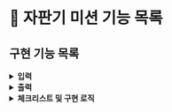 # :pushpin: 자판기 미션 기능 목록

## 구현 기능 목록
<details>
<summary><b>입력</b></summary>
<div markdown="1">

- [x] 자판기가 보유하고 있는 금액을 입력받기.
> - **예외처리**
> - [x] 10원 단위로 나눠 떨어지지 않을 경우 -> Validator
> - [x] 문자 입력시 -> Util
> - [x] 보유하고 있는 금액으로 동전 무작위 생산. -> VendingMachine
> - [x] 지폐를 잔돈으로 반환하는 경우는 없다고 가정한다.

- [ ] 상품명과 가격, 수량을 입력 받는다.
> - [ ] 상품명, 가격, 수량은 쉼표로, 개별 상품은 대괄호`[]`로 묶어 세미콜론`;`으로 구분한다.
> - [ ] 상품 가격은 100원부터 시작하며, 10원으로 나누어떨어져야 한다.
> - [ ] 아래와 같은 형식을 참고한다.
```
[콜라,1500,20];[사이다,1000,10]
```
</div>
</details>

<details>
<summary><b>출력</b></summary>
<div markdown="1">

- [x] 자판기가 보유한 동전을 출력한다.
> - [x] 아래와 같은 형식을 지킨다.
```
500원 - 0개
100원 - 4개
50원 - 1개
10원 - 0개
```
 - [ ] 잔돈은 반환된 동전만 출력한다.
> - [ ] 잔돈을 반환할 수 없는 경우 잔돈으로 반환할 수 있는 금액만 반환한다
> - [ ] 잔돈을 돌려줄 때 현재 보유한 최소 개수의 동전으로 잔돈을 돌려준다.
> - [ ] 남은 금액이 상품의 최저 가격보다 적거나, 모든 상품이 소진된 경우 바로 잔돈을 돌려준다.
> - [ ] 아래와 같은 형식으로 출력한다.
 ```
100원 - 4개
50원 - 1개
```
- [ ] 예외 상황 시 "[ERROR]"로 시작하는 에러 문구로 시작하는 에러 문구 출력

- [ ] 남은 금액이 상품의 최저 가격보다 적거나, 모든 상품이 소진된 경우 바로 잔돈을 돌려준다.

</div>
</details>

<details> 
<summary><b>체크리스트 및 구현 로직</b></summary>
<div markdown="1">

- [ ] Coin 클래스 활용해 구현한다.

</div>
</details>